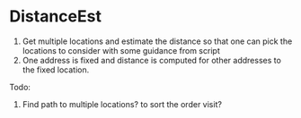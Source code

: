 # DistanceEst
1. Get multiple locations and estimate the distance so that one can pick the locations to consider with some guidance from script
2. One address is fixed and distance is computed for other addresses to the fixed location.

Todo:
  1. Find path to multiple locations? to sort the order visit?
